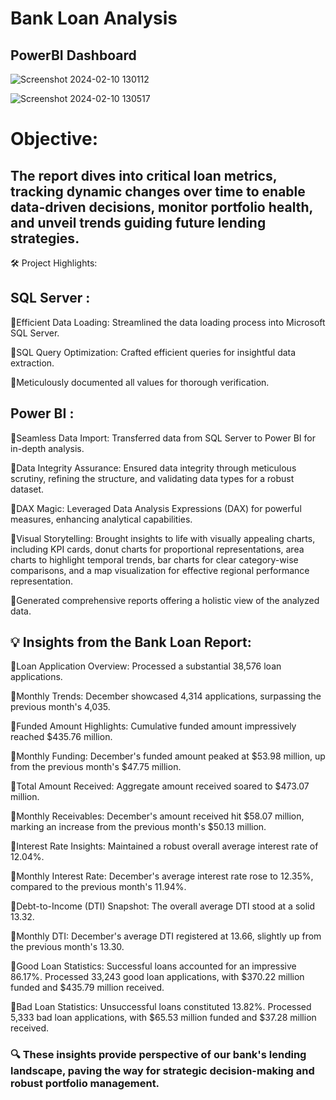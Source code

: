 # Bank Loan Analysis

## PowerBI Dashboard

![Screenshot 2024-02-10 130112](https://github.com/Abhinandanroy0003/Bank_loan_Analysis/assets/122961957/f63690f2-1052-4ad4-b69f-30d385726d91)

![Screenshot 2024-02-10 130517](https://github.com/Abhinandanroy0003/Bank_loan_Analysis/assets/122961957/481cf684-3bc9-49b5-87a7-c30e2ce9f526)


# Objective:
## The report dives into critical loan metrics, tracking dynamic changes over time to enable data-driven decisions, monitor portfolio health, and unveil trends guiding future lending strategies.
🛠️ Project Highlights:
## SQL Server :
🚀Efficient Data Loading: Streamlined the data loading process into Microsoft SQL Server.

🚀SQL Query Optimization: Crafted efficient queries for insightful data extraction.

🚀Meticulously documented all values for thorough verification.

## Power BI :
🚀Seamless Data Import: Transferred data from SQL Server to Power BI for in-depth analysis.

🚀Data Integrity Assurance: Ensured data integrity through meticulous scrutiny, refining the structure, and validating data types for a robust dataset.

🚀DAX Magic: Leveraged Data Analysis Expressions (DAX) for powerful measures, enhancing analytical capabilities.

🚀Visual Storytelling: Brought insights to life with visually appealing charts, including KPI cards, donut charts for proportional representations, area charts to highlight temporal trends, bar charts for clear category-wise comparisons, and a map visualization for effective regional performance representation.

🚀Generated comprehensive reports offering a holistic view of the analyzed data.


## 💡 Insights from the Bank Loan Report:
🚀Loan Application Overview:
Processed a substantial 38,576 loan applications.

🚀Monthly Trends:
December showcased 4,314 applications, surpassing the previous month's 4,035.

🚀Funded Amount Highlights:
Cumulative funded amount impressively reached $435.76 million.

🚀Monthly Funding:
December's funded amount peaked at $53.98 million, up from the previous month's $47.75 million.

🚀Total Amount Received:
Aggregate amount received soared to $473.07 million.

🚀Monthly Receivables:
December's amount received hit $58.07 million, marking an increase from the previous month's $50.13 million.

🚀Interest Rate Insights:
Maintained a robust overall average interest rate of 12.04%.

🚀Monthly Interest Rate:
December's average interest rate rose to 12.35%, compared to the previous month's 11.94%.

🚀Debt-to-Income (DTI) Snapshot:
The overall average DTI stood at a solid 13.32.

🚀Monthly DTI:
December's average DTI registered at 13.66, slightly up from the previous month's 13.30.

🚀Good Loan Statistics:
Successful loans accounted for an impressive 86.17%.
 Processed 33,243 good loan applications, with $370.22 million funded and $435.79 million received.
 
🚀Bad Loan Statistics:
Unsuccessful loans constituted 13.82%.
 Processed 5,333 bad loan applications, with $65.53 million funded and $37.28 million received.
 

### 🔍 These insights provide perspective of our bank's lending landscape, paving the way for strategic decision-making and robust portfolio management.
